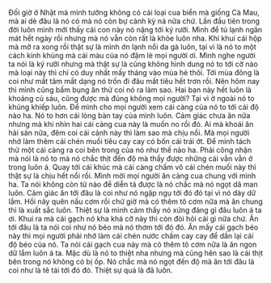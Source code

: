 Đối giờ ở Nhật mà mình tưởng không có cái loại cua biển mà giống Cà Mau, mà ai dè đâu là nó có mà nó còn bự cành kỳ ná nữa chứ. Lần đầu tiên trong đời luôn mình mới thấy cái con này nó nặng tới ký rưỡi. Mình để tủ lạnh ngăn mát hết ngày rồi nhưng mà nó vẫn còn rất là khỏe luôn nha. Khi khui cái hộp mà mở ra xong rồi thật sự là mình ớn lạnh nổi da gà luôn, tại vì là nó to một cách kinh khủng mà cái màu của nó đậm lè mọi người ơi. Mình nghe người ta nói là ký rưỡi nhưng mà thật sự là cũng không hình dung nó to tới cỡ nào mà loại này thì chỉ có duy nhất mấy tháng vào mùa hè thôi. Tới mùa đông là coi như mất tâm mất dạng nó trốn đi đâu mất tiêu hết trơn rồi. Nên hôm nay thì mình cũng bấm bụng ăn thử coi nó ra làm sao. Hai bạn này hết luôn là khoảng củ sáu, cũng được mà đúng không mọi người? Tại vì ở ngoài nó to khủng khiếp luôn. Để mình cho mọi người xem cái càng của nó to tới cái độ nào ha. Nó to hơn cái lòng bàn tay của mình luôn. Cảm giác chưa ăn nữa nhưng mà khi nhìn hai cái càng cua này là muốn no rồi đó. Ai mà khoái ăn hải sản nữa, đêm coi cái cảnh này thì làm sao mà chịu nổi. Mà mọi người nhớ làm thêm cái chén muối tiêu cay cay có bốn cái trái ớt. Để mình tách thử một cái càng ra coi bên trong của nó như thế nào ha. Phải công nhận mà nói là nó to mà nó chắc thịt đến độ mà thấy được những cái vằn vằn ở trong luôn á. Quay tới cái khúc mà cái càng chấm vô cái chén muối này thì thật sự là chịu hết nổi rồi. Mình mời mọi người ăn càng cua chung với mình ha. Ta nói không còn từ nào để diễn tả được là nó chắc mà nó ngọt dã man luôn. Cảm giác ăn tới đâu là coi như nó ngập ngụ tới đó đó tại vì nó dày dữ lắm. Hồi nãy quên nấu cơm rồi chứ giờ mà có thêm tô cơm nữa mà ăn chung thì là xuất sắc luôn. Thiệt sự là mình cảm thấy nó xứng đáng gì đâu luôn á ta ơi. Khui ra mà cái gạch nó kha khá cỡ này thì còn đòi hỏi cái gì nữa chứ. Ăn tới đâu là ta nói coi như nó béo mà nó thơm tới đó đó. Ăn mấy cái gạch béo này thì mọi người phải nhớ làm cái chén nước chấm cay cay để dần lại cái độ béo của nó. Ta nói cái gạch cua này mà có thêm tô cơm nữa là ăn ngon dữ lắm luôn á ta. Mặc dù là nó to thiệt nha nhưng mà cũng hên sao là cái thịt bên trong nó không có bị ốp. Nó chắc mà nó ngọt đến độ mà ăn tới đâu là coi như là tê tái tới đó đó. Thiệt sự quá là đã luôn.